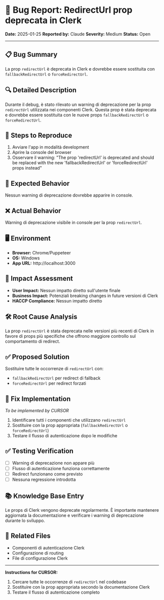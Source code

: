 # 🐛 Bug Report: RedirectUrl prop deprecata in Clerk

**Date:** 2025-01-25
**Reported by:** Claude
**Severity:** Medium
**Status:** Open

---

## 📋 Bug Summary

La prop `redirectUrl` è deprecata in Clerk e dovrebbe essere sostituita con `fallbackRedirectUrl` o `forceRedirectUrl`.

## 🔍 Detailed Description

Durante il debug, è stato rilevato un warning di deprecazione per la prop `redirectUrl` utilizzata nei componenti Clerk. Questa prop è stata deprecata e dovrebbe essere sostituita con le nuove props `fallbackRedirectUrl` o `forceRedirectUrl`.

## 🔄 Steps to Reproduce

1. Avviare l'app in modalità development
2. Aprire la console del browser
3. Osservare il warning: "The prop 'redirectUrl' is deprecated and should be replaced with the new 'fallbackRedirectUrl' or 'forceRedirectUrl' props instead"

## 🎯 Expected Behavior

Nessun warning di deprecazione dovrebbe apparire in console.

## ❌ Actual Behavior

Warning di deprecazione visibile in console per la prop `redirectUrl`.

## 🖥️ Environment

- **Browser:** Chrome/Puppeteer
- **OS:** Windows
- **App URL:** http://localhost:3000

## 📱 Impact Assessment

- **User Impact:** Nessun impatto diretto sull'utente finale
- **Business Impact:** Potenziali breaking changes in future versioni di Clerk
- **HACCP Compliance:** Nessun impatto diretto

## 🛠️ Root Cause Analysis

La prop `redirectUrl` è stata deprecata nelle versioni più recenti di Clerk in favore di props più specifiche che offrono maggiore controllo sul comportamento di redirect.

## ✅ Proposed Solution

Sostituire tutte le occorrenze di `redirectUrl` con:
- `fallbackRedirectUrl` per redirect di fallback
- `forceRedirectUrl` per redirect forzati

## 🧪 Fix Implementation

_To be implemented by CURSOR_

1. Identificare tutti i componenti che utilizzano `redirectUrl`
2. Sostituire con la prop appropriata (`fallbackRedirectUrl` o `forceRedirectUrl`)
3. Testare il flusso di autenticazione dopo le modifiche

## ✅ Testing Verification

- [ ] Warning di deprecazione non appare più
- [ ] Flusso di autenticazione funziona correttamente
- [ ] Redirect funzionano come previsto
- [ ] Nessuna regressione introdotta

## 📚 Knowledge Base Entry

Le props di Clerk vengono deprecate regolarmente. È importante mantenere aggiornata la documentazione e verificare i warning di deprecazione durante lo sviluppo.

## 📎 Related Files

- Componenti di autenticazione Clerk
- Configurazione di routing
- File di configurazione Clerk

---

**Instructions for CURSOR:**

1. Cercare tutte le occorrenze di `redirectUrl` nel codebase
2. Sostituire con la prop appropriata secondo la documentazione Clerk
3. Testare il flusso di autenticazione completo
